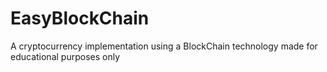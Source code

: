 # EasyBlockChain
A cryptocurrency implementation using a BlockChain technology made for educational purposes only
